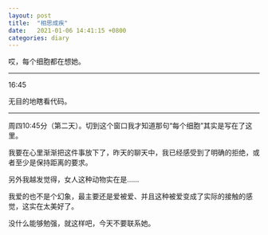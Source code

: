 ```yaml
---
layout: post
title:  "相思成疾"
date:   2021-01-06 14:41:15 +0800
categories: diary
---
```


哎，每个细胞都在想她。

----

16:45

无目的地瞎看代码。

----

周四10:45分（第二天）。切到这个窗口我才知道那句“每个细胞”其实是写在了这里。

我要在心里渐渐把这件事放下了，昨天的聊天中，我已经感受到了明确的拒绝，或者至少是保持距离的要求。

另外我越发觉得，女人这种动物实在是……

我爱的也不是个幻象，最主要还是爱被爱、并且这种被爱变成了实际的接触的感觉，这实在太美好了。

没什么能够勉强，就这样吧，今天不要联系她。
